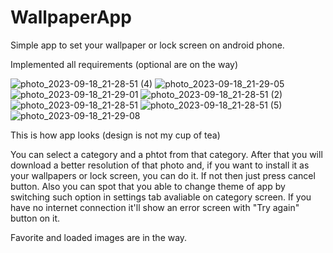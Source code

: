 # WallpaperApp
Simple app to set your wallpaper or lock screen on android phone.

Implemented all requirements (optional are on the way)

![photo_2023-09-18_21-28-51 (4)](https://github.com/nightflav/WallpaperApp/assets/112074809/3dc922a2-e5bf-4cc7-a153-b2c740f19a18)
![photo_2023-09-18_21-29-05](https://github.com/nightflav/WallpaperApp/assets/112074809/42c119de-7454-4583-a5c7-cc425c44926e)
![photo_2023-09-18_21-29-01](https://github.com/nightflav/WallpaperApp/assets/112074809/862d2f21-ed10-477f-a2d7-7e0c95295df9)
![photo_2023-09-18_21-28-51 (2)](https://github.com/nightflav/WallpaperApp/assets/112074809/9fa9382c-65b9-45a3-9df6-cf4da6d23056)
![photo_2023-09-18_21-28-51](https://github.com/nightflav/WallpaperApp/assets/112074809/b59b602d-ec6c-483b-af5c-5045a3919c94)
![photo_2023-09-18_21-28-51 (5)](https://github.com/nightflav/WallpaperApp/assets/112074809/9586ea1b-bafa-461d-8d96-58f08378732a)
![photo_2023-09-18_21-29-08](https://github.com/nightflav/WallpaperApp/assets/112074809/56107bf7-cceb-4ebb-a202-5e532f542a0d)

This is how app looks (design is not my cup of tea)

You can select a category and a phtot from that category. After that you will download a better resolution of that photo and, if you want to
install it as your wallpapers or lock screen, you can do it. If not then just press cancel button. Also you can spot that you able to change 
theme of app by switching such option in settings tab avaliable on category screen. If you have no internet connection it'll show an error screen with
"Try again" button on it.

Favorite and loaded images are in the way.

